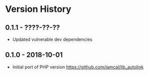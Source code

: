 # Version History

## 0.1.1 - ????-??-??

* Updated vulnerable dev dependencies


## 0.1.0 - 2018-10-01

* Initial port of PHP version https://github.com/iamcal/lib_autolink

